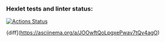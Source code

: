 ### Hexlet tests and linter status:
[![Actions Status](https://github.com/HiKris1801/python-project-50/actions/workflows/hexlet-check.yml/badge.svg)](https://github.com/HiKris1801/python-project-50/actions)


{diff](https://asciinema.org/a/JOOwftQoLpgxePwav7tQv4agO)
